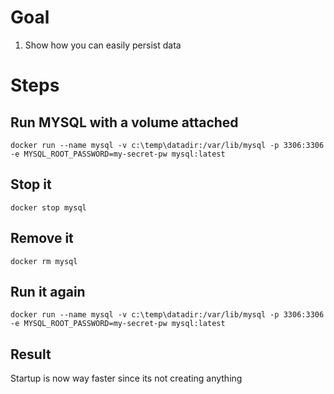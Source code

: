 # Goal
1) Show how you can easily persist data

# Steps

## Run MYSQL with a volume attached
```
docker run --name mysql -v c:\temp\datadir:/var/lib/mysql -p 3306:3306 -e MYSQL_ROOT_PASSWORD=my-secret-pw mysql:latest
```

## Stop it
```
docker stop mysql
```

## Remove it
```
docker rm mysql
```

## Run it again
```
docker run --name mysql -v c:\temp\datadir:/var/lib/mysql -p 3306:3306 -e MYSQL_ROOT_PASSWORD=my-secret-pw mysql:latest
```

## Result
Startup is now way faster since its not creating anything